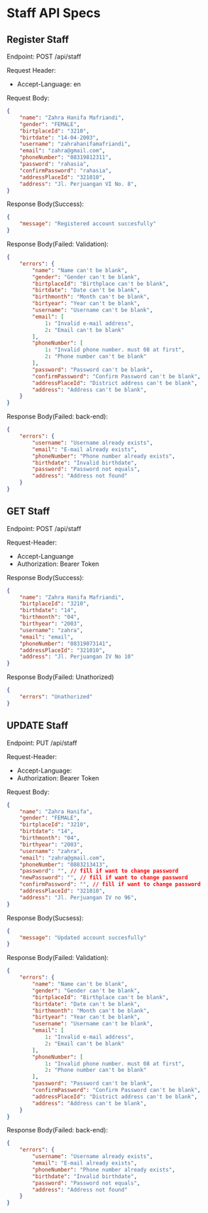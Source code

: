 # Staff API Specs

## Register Staff
Endpoint: POST /api/staff

Request Header: 
- Accept-Language: en

Request Body: 
```json
{
    "name": "Zahra Hanifa Mafriandi",
    "gender": "FEMALE",
    "birtplaceId": "3210",
    "birtdate": "14-04-2003",
    "username": "zahrahanifamafriandi",
    "email": "zahra@gmail.com",
    "phoneNumber": "08319812311",
    "password": "rahasia",
    "confirmPassword": "rahasia",
    "addressPlaceId": "321010",
    "address": "Jl. Perjuangan VI No. 8",
}
```

Response Body(Success):
```json
{
    "message": "Registered account succesfully"
}
```

Response Body(Failed: Validation):
```json
{
    "errors": {
        "name": "Name can't be blank",
        "gender": "Gender can't be blank",
        "birtplaceId": "Birthplace can't be blank",
        "birtdate": "Date can't be blank",
        "birthmonth": "Month can't be blank",
        "birtyear": "Year can't be blank",
        "username": "Username can't be blank",
        "email": [
            1: "Invalid e-mail address",
            2: "Email can't be blank"
        ],
        "phoneNumber": [
            1: "Invalid phone number. must 08 at first",
            2: "Phone number can't be blank"
        ],
        "password": "Password can't be blank",
        "confirmPassword": "Confirm Password can't be blank",
        "addressPlaceId": "District address can't be blank",
        "address": "Address can't be blank",
    }
}

```
Response Body(Failed: back-end):
```json
{
    "errors": {
        "username": "Username already exists",
        "email": "E-mail already exists",
        "phoneNumber": "Phone number already exists",
        "birthdate": "Invalid birthdate",
        "password": "Password not equals",
        "address": "Address not found"
    }
}
```

## GET Staff
Endpoint: POST /api/staff

Request-Header:
- Accept-Languange
- Authorization: Bearer Token

Response Body(Success):
```json
{
    "name": "Zahra Hanifa Mafriandi",
    "birtplaceId": "3210",
    "birthdate": "14",
    "birthmonth": "04",
    "birthyear": "2003",
    "username": "zahra",
    "email": "email",
    "phoneNumber": "08319073141",
    "addressPlaceId": "321010",
    "address": "Jl. Perjuangan IV No 10"
}
```

Response Body(Failed: Unathorized)
```json
{
    "errors": "Unathorized"
}
```

## UPDATE Staff

Endpoint: PUT /api/staff

Request-Header:
- Accept-Language: 
- Authorization: Bearer Token

Request Body:
```json
{
    "name": "Zahra Hanifa",
    "gender": "FEMALE",
    "birtplaceId": "3210",
    "birtdate": "14",
    "birthmonth": "04",
    "birthyear": "2003",
    "username": "zahra",
    "email": "zahra@gmail.com",
    "phoneNumber": "0883213413",
    "password": "", // fill if want to change password
    "newPassword": "", // fill if want to change password
    "confirmPassword": "", // fill if want to change password
    "addressPlaceId": "321010",
    "address": "Jl. Perjuangan IV no 96",
}
```

Response Body(Sucsess): 
```json
{
    "message": "Updated account succesfully"
}
```

Response Body(Failed: Validation):
```json
{
    "errors": {
        "name": "Name can't be blank",
        "gender": "Gender can't be blank",
        "birtplaceId": "Birthplace can't be blank",
        "birtdate": "Date can't be blank",
        "birthmonth": "Month can't be blank",
        "birtyear": "Year can't be blank",
        "username": "Username can't be blank",
        "email": [
            1: "Invalid e-mail address",
            2: "Email can't be blank"
        ],
        "phoneNumber": [
            1: "Invalid phone number. must 08 at first",
            2: "Phone number can't be blank"
        ],
        "password": "Password can't be blank",
        "confirmPassword": "Confirm Password can't be blank",
        "addressPlaceId": "District address can't be blank",
        "address": "Address can't be blank",
    }
}
```
Response Body(Failed: back-end):
```json
{
    "errors": {
        "username": "Username already exists",
        "email": "E-mail already exists",
        "phoneNumber": "Phone number already exists",
        "birthdate": "Invalid birthdate",
        "password": "Password not equals",
        "address": "Address not found"
    }
}
```

